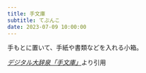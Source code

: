 ```yaml
---
title: 手文庫
subtitle: てぶんこ
date: 2023-07-09 10:00:00
---
```


手もとに置いて、手紙や書類などを入れる小箱。

<cite>[デジタル大辞泉「手文庫」](https://dictionary.goo.ne.jp/word/%E6%89%8B%E6%96%87%E5%BA%AB/)</cite>より引用
